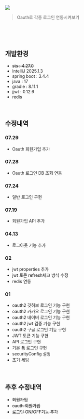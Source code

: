 <img src="https://capsule-render.vercel.app/api?type=transparent&height=200&section=header&text=Oauth&fontSize=90&fontColor=#ffffff&fontAlignY=38"/>
<blockquote data-ke-style="style2">
<p data-ke-size="size16">Oauth로 각종 로그인 연동시켜보기</p>
</blockquote>
<br/><br/><br/>

## 개발환경
- ~~sts : 4.27.0~~
- IntelliJ 2025.1.3
- spring boot : 3.4.4
- java : 17
- gradle : 8.11.1
- jjwt : 0.12.6
- redis
<br/><br/><br/>

## 수정내역
### 07.29
- Oauth 회원가입 추가
### 07.28
- Oauth 로그인 DB 조회 연동
### 07.24
- 일반 로그인 구현
### 07.19
- 회원가입 API 추가
### 04.13
- 로그아웃 기능 추가
### 02
- jwt properties 추가
- jwt 토큰 refresh체크 방식 수정
- redis 연동
### 01
- oauth2 깃허브 로그인 기능 구현
- oauth2 카카오 로그인 기능 구현
- oauth2 네이버 로그인 기능 구현
- oauth2 jwt 검증 기능 구현
- oauth2 구글 로그인 기능 구현
- JWT 토큰 기능 구현
- API 로그인 구현
- 기본 폼 로그인 구현
- securityConfig 설정
- 초기 세팅
<br/><br/><br/>


## 추후 수정내역
- ~~회원가입~~
- ~~oauth 회원가입~~
- ~~로그인 ON/OFF기능 추가~~
